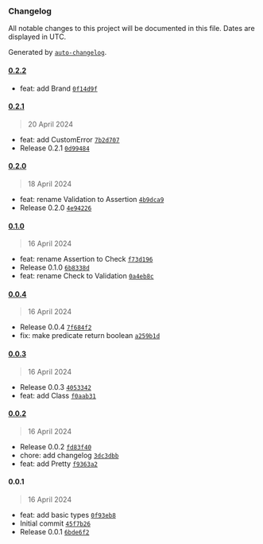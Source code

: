 ### Changelog

All notable changes to this project will be documented in this file. Dates are displayed in UTC.

Generated by [`auto-changelog`](https://github.com/CookPete/auto-changelog).

#### [0.2.2](https://github.com/the-minimal/types/compare/0.2.1...0.2.2)

- feat: add Brand [`0f14d9f`](https://github.com/the-minimal/types/commit/0f14d9f41a028a2242e01d13f171db1a746336d8)

#### [0.2.1](https://github.com/the-minimal/types/compare/0.2.0...0.2.1)

> 20 April 2024

- feat: add CustomError [`7b2d707`](https://github.com/the-minimal/types/commit/7b2d707d5d46a93264c6efd55c61290f8c319412)
- Release 0.2.1 [`0d99484`](https://github.com/the-minimal/types/commit/0d99484b8c4d90724da28f92245a6989354242ce)

#### [0.2.0](https://github.com/the-minimal/types/compare/0.1.0...0.2.0)

> 18 April 2024

- feat: rename Validation to Assertion [`4b9dca9`](https://github.com/the-minimal/types/commit/4b9dca9e3d25c2626ad494a69c1fe6725d492704)
- Release 0.2.0 [`4e94226`](https://github.com/the-minimal/types/commit/4e94226b8451ce28e7e922f55aa4612b0fd8ee70)

#### [0.1.0](https://github.com/the-minimal/types/compare/0.0.4...0.1.0)

> 16 April 2024

- feat: rename Assertion to Check [`f73d196`](https://github.com/the-minimal/types/commit/f73d196a551b3fdd5d8c3a2bcb82027f884f33d2)
- Release 0.1.0 [`6b8338d`](https://github.com/the-minimal/types/commit/6b8338d3106491d7bbc45f4d1c8dd64a426ca359)
- feat: rename Check to Validation [`0a4eb8c`](https://github.com/the-minimal/types/commit/0a4eb8c6f33f75c42a6318d8dfe10dd1e69a5dba)

#### [0.0.4](https://github.com/the-minimal/types/compare/0.0.3...0.0.4)

> 16 April 2024

- Release 0.0.4 [`7f684f2`](https://github.com/the-minimal/types/commit/7f684f26fee9c21d2efdc1803933ea5524f6cbff)
- fix: make predicate return boolean [`a259b1d`](https://github.com/the-minimal/types/commit/a259b1d230da26f5c1c31f207d57e93a8b12148b)

#### [0.0.3](https://github.com/the-minimal/types/compare/0.0.2...0.0.3)

> 16 April 2024

- Release 0.0.3 [`4053342`](https://github.com/the-minimal/types/commit/405334249005e1caccfc6ae2061b637cf2a5f1d8)
- feat: add Class [`f0aab31`](https://github.com/the-minimal/types/commit/f0aab31f07a4ff55c62bf00826dd4427ef6c0ff0)

#### [0.0.2](https://github.com/the-minimal/types/compare/0.0.1...0.0.2)

> 16 April 2024

- Release 0.0.2 [`fd83f40`](https://github.com/the-minimal/types/commit/fd83f402e83353f2017b4f2da30bd15ca0c585b6)
- chore: add changelog [`3dc3dbb`](https://github.com/the-minimal/types/commit/3dc3dbb63bc9fe34441571a0591781fd1bb8ca7d)
- feat: add Pretty [`f9363a2`](https://github.com/the-minimal/types/commit/f9363a28ef48e54aef810c373451ceb5e745b633)

#### 0.0.1

> 16 April 2024

- feat: add basic types [`0f93eb8`](https://github.com/the-minimal/types/commit/0f93eb82481f0ea8e1b2cc79eae79e4856bc29ca)
- Initial commit [`45f7b26`](https://github.com/the-minimal/types/commit/45f7b267797ff3d8f0519bb8f30488a2af767675)
- Release 0.0.1 [`6bde6f2`](https://github.com/the-minimal/types/commit/6bde6f2038daa5f3ee8b87a6033f6d9e76fe162c)
